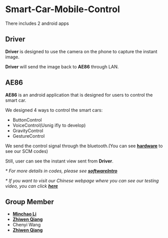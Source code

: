# Smart-Car-Mobile-Control
There includes 2 android apps

<h2>Driver</h2>
<p><b>Driver</b> is designed to use the camera on the phone to capture the instant image.</p>
<p><b>Driver</b> will send the image back to <b>AE86</b> through LAN.</p>

<h2>AE86</h2>
<p><b>AE86</b> is an android application that is designed for users to control the smart car.</p>
<p>We designed 4 ways to control the smart cars:</p>
<ul type = 'disc'>
  <li>ButtonControl</li>
  <li>VoiceControl(Usnig ifly to develop)</li>
  <li>GravityControl</li>
  <li>GestureControl</li>
 </ul>
 <p>We send the control signal through the bluetooth.(You can see <a href="https://github.com/MarshalLeeeeee/Smart-Car-Mobile-Control/blob/master/hardware" target="_blank"><b>hardware</b></a> to see our SCM codes)</p>
 <p>Still, user can see the instant view sent from <b>Driver</b>.</p>
 
 <i>* For more details in codes, please see <a href="https://github.com/MarshalLeeeeee/Smart-Car-Mobile-Control/blob/master/softwareIntro/software_Intro.txt" target="_blank"><b>softwareIntro</b></a><br/></i>
 
 <i>* If you want to visit our Chinese webpage where you can see our testing video, you can click <a href="http://eelab.sjtu.edu.cn/kc/2017-12/C31/index.html" target="_blank"><b>here</b></a><br/></i>
 
 <h2>Group Member</h2>
 <ul type = 'disc'>
  <li><a href="https://github.com/MarshalLeeeeee" target="_blank"><b>Minchao Li</b></a></li>
  <li><a href="https://github.com/QLightman" target="_blank"><b>Zhiwen Qiang</b></a></li>
  <li>Chenyi Wang</li>
  <li><a href="https://github.com/JiamingCui" target="_blank"><b>Zhiwen Qiang</b></a></li>
 </ul>

